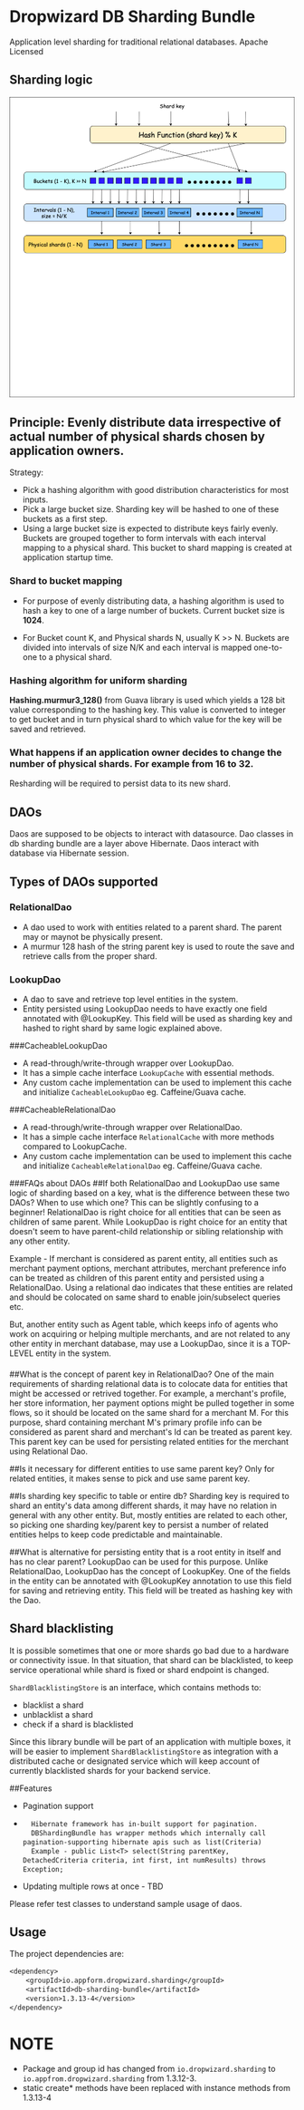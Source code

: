 # Dropwizard DB Sharding Bundle

Application level sharding for traditional relational databases.
Apache Licensed

## Sharding logic
![Sharding logic depiction](resources/ApplicationLevelSharding.png)
## Principle: Evenly distribute data irrespective of actual number of physical shards chosen by application owners.
Strategy:
 * Pick a hashing algorithm with good distribution characteristics for most inputs.
 * Pick a large bucket size. Sharding key will be hashed to one of these buckets as a first step.
 * Using a large bucket size is expected to distribute keys fairly evenly. Buckets are grouped together to form intervals with each interval mapping to a physical shard.
 This bucket to shard mapping is created at application startup time.

### Shard to bucket mapping
 * For purpose of evenly distributing data, a hashing algorithm is used to hash a key to one of a large number of buckets.
Current bucket size is **1024**.

* For Bucket count K, and Physical shards N, usually K >> N. Buckets are divided into intervals of size N/K and each interval is mapped one-to-one to a physical shard.

### Hashing algorithm for uniform sharding
**Hashing.murmur3_128()** from Guava library is used which yields a 128 bit value corresponding to the hashing key.
This value is converted to integer to get bucket and in turn physical shard to which value for the key will be saved and retrieved.

### What happens if an application owner decides to change the number of physical shards. For example from 16 to 32.
Resharding will be required to persist data to its new shard.

## DAOs
Daos are supposed to be objects to interact with datasource.
Dao classes in db sharding bundle are a layer above Hibernate. Daos interact with database via Hibernate session.

## Types of DAOs supported

### RelationalDao
 * A dao used to work with entities related to a parent shard. The parent may or maynot be physically present.
 * A murmur 128 hash of the string parent key is used to route the save and retrieve calls from the proper shard.

### LookupDao
 * A dao to save and retrieve top level entities in the system.
 * Entity persisted using LookupDao needs to have exactly one field annotated with @LookupKey. This field will
   be used as sharding key and hashed to right shard by same logic explained above.

###CacheableLookupDao
 * A read-through/write-through wrapper over LookupDao.
 * It has a simple cache interface ```LookupCache``` with essential methods.
 * Any custom cache implementation can be used to implement this cache and initialize ```CacheableLookupDao``` eg. Caffeine/Guava cache.

###CacheableRelationalDao
 * A read-through/write-through wrapper over RelationalDao.
 * It has a simple cache interface ```RelationalCache``` with more methods compared to LookupCache.
 * Any custom cache implementation can be used to implement this cache and initialize ```CacheableRelationalDao``` eg. Caffeine/Guava cache.

###FAQs about DAOs
##If both RelationalDao and LookupDao use same logic of sharding based on a key, what is the difference between these two DAOs?
When to use which one?
This can be slightly confusing to a beginner!
RelationalDao is right choice for all entities that can be seen as children of same parent. While LookupDao
is right choice for an entity that doesn't seem to have parent-child relationship or sibling relationship with any other entity.

Example - If merchant is considered as parent entity, all entities such as merchant payment options,
merchant attributes, merchant preference info can be treated as children of this parent entity and persisted
using a RelationalDao. Using a relational dao indicates that these entities are related and should be colocated
on same shard to enable join/subselect queries etc.

But, another entity such as Agent table, which keeps info of agents who work on acquiring or helping multiple merchants, and are not related
to any other entity in merchant database, may use a LookupDao, since it is a TOP-LEVEL entity in the system.

####
##What is the concept of parent key in RelationalDao?
One of the main requirements of sharding relational data is to colocate data for entities that might be
accessed or retrived together. For example, a merchant's profile, her store information, her payment options might be pulled together
in some flows, so it should be located on the same shard for a merchant M.
For this purpose, shard containing merchant M's primary profile info can be considered as parent shard and merchant's Id can be treated as parent key.
This parent key can be used for persisting related entities for the merchant using Relational Dao.

##Is it necessary for different entities to use same parent key?
Only for related entities, it makes sense to pick and use same parent key.

##Is sharding key specific to table or entire db?
Sharding key is required to shard an entity's data among different shards, it may have no relation in general
with any other entity. But, mostly entities are related to each other, so picking one sharding key/parent key
to persist a number of related entities helps to keep code predictable and maintainable.

##What is alternative for persisting entity that is a root entity in itself and has no clear parent?
LookupDao can be used for this purpose. Unlike RelationalDao, LookupDao has the concept of LookupKey.
One of the fields in the entity can be annotated with @LookupKey annotation to use this field for saving and retrieving
entity. This field will be treated as hashing key with the Dao.

## Shard blacklisting
It is possible sometimes that one or more shards go bad due to a hardware or connectivity issue.
In that situation, that shard can be blacklisted, to keep service operational while shard is fixed
or shard endpoint is changed.

```ShardBlacklistingStore``` is an interface, which contains methods to:
 * blacklist a shard
 * unblacklist a shard
 * check if a shard is blacklisted

Since this library bundle will be part of an application with multiple boxes, it will be
easier to implement ```ShardBlacklistingStore``` as integration with a distributed cache or designated service which
will keep account of currently blacklisted shards for your backend service.

##Features
* Pagination support

*       Hibernate framework has in-built support for pagination.
        DBShardingBundle has wrapper methods which internally call pagination-supporting hibernate apis such as list(Criteria)
        Example - public List<T> select(String parentKey, DetachedCriteria criteria, int first, int numResults) throws Exception;

* Updating multiple rows at once - TBD


Please refer test classes to understand sample usage of daos.

## Usage
The project dependencies are:
```
<dependency>
    <groupId>io.appform.dropwizard.sharding</groupId>
    <artifactId>db-sharding-bundle</artifactId>
    <version>1.3.13-4</version>
</dependency>
```
# NOTE
- Package and group id has changed from `io.dropwizard.sharding` to `io.appfrom.dropwizard.sharding` from 1.3.12-3.
- static create* methods have been replaced with instance methods from 1.3.13-4
